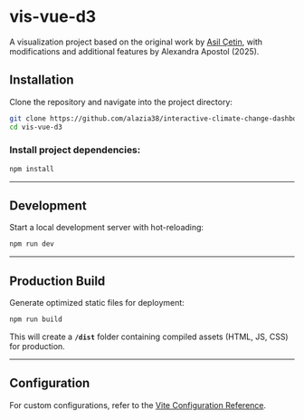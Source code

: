 # vis-vue-d3  

A visualization project based on the original work by [Asil Çetin](https://github.com/asilcetin/vis-vue-d3), with modifications and additional features by Alexandra Apostol (2025).

## Installation  

Clone the repository and navigate into the project directory:  

```sh
git clone https://github.com/alazia38/interactive-climate-change-dashboard.git
cd vis-vue-d3
```

### Install project dependencies:
```sh
npm install
```

---

## Development

Start a local development server with hot-reloading:
```sh
npm run dev
```

---

## Production Build

Generate optimized static files for deployment:
```sh
npm run build
```

This will create a **`/dist`** folder containing compiled assets (HTML, JS, CSS) for production.

---

## Configuration

For custom configurations, refer to the [Vite Configuration Reference](https://vitejs.dev/config/).
